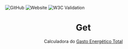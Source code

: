![GitHub](https://img.shields.io/github/license/andrescristian/Get)
![Website](https://img.shields.io/website?url=https%3A%2F%2Fandrescristian.github.io%2FGet%2F)
![W3C Validation](https://img.shields.io/w3c-validation/html?targetUrl=https%3A%2F%2Fandrescristian.github.io%2FGet%2F)


<h1 align="center">Get</h1>
<p align="center">Calculadora do <ins>Gasto Energético Total</ins></p>
